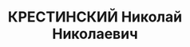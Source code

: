 ---
title: КРЕСТИНСКИЙ Николай Николаевич
description: 'Род. в 1883, г. Могилев, русский, обр.: высшее, член ВКП(б). Проживал:
  Москва, Кремль. Первый зам. наркома иностранных дел СССР

  Арестован 29.05.1937. Обв. в участии в к.-р. организации и в шпионаже. Приговор:
  ВК ВС СССР, 13.03.1938 – ВМН. Расстрелян 15.03.1938, г.Москва.

  Реабилитирован ВК ВС СССР 08.06.1963'
---